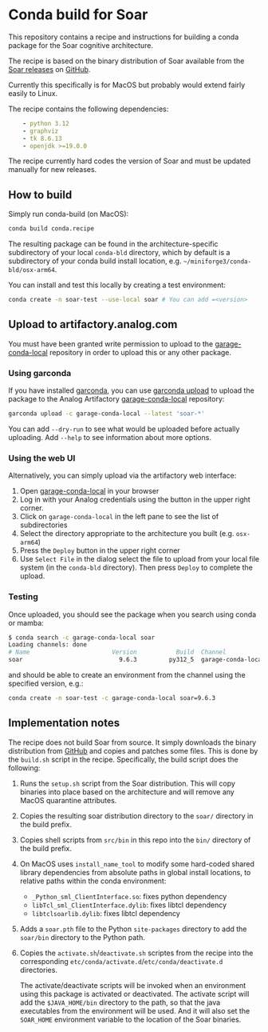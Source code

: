 # Conda build for Soar

This repository contains a recipe and instructions for building a conda package for
the Soar cognitive architecture.

The recipe is based on the binary distribution of Soar available from the
[Soar releases][soar-releases] on [GitHub][github-soar].

Currently this specifically is for MacOS but probably would extend fairly
easily to Linux.

The recipe contains the following dependencies:

```yaml
    - python 3.12
    - graphviz
    - tk 8.6.13
    - openjdk >=19.0.0
```

The recipe currently hard codes the version of Soar and must be updated 
manually for new releases.

## How to build

Simply run conda-build (on MacOS):

```bash
conda build conda.recipe
```

The resulting package can be found in the architecture-specific subdirectory
of your local `conda-bld` directory, which by default is a subdirectory of
your conda build install location, e.g. `~/miniforge3/conda-bld/osx-arm64`.

You can install and test this locally by creating a test environment:

```bash
conda create -n soar-test --use-local soar # You can add =<version>
```

## Upload to artifactory.analog.com

You must have been granted write permission to upload to the
[garage-conda-local] repository in order to upload this or
any other package.

### Using garconda

If you have installed [garconda], you can use [garconda upload][garconda-upload] to 
upload the package to the Analog Artifactory [garage-conda-local] repository:

```bash
garconda upload -c garage-conda-local --latest 'soar-*' 
```
You can add `--dry-run` to see what would be uploaded before actually uploading.
Add `--help` to see information about more options.

### Using the web UI

Alternatively, you can simply upload via the artifactory web interface:

1. Open [garage-conda-local] in your browser
2. Log in with your Analog credentials using the button in the upper right corner.
3. Click on `garage-conda-local` in the left pane to see the list of subdirectories
4. Select the directory appropriate to the architecture you built (e.g. `osx-arm64`)
5. Press the `Deploy` button in the upper right corner
6. Use `Select File` in the dialog select the file to upload from your local
    file system (in the `conda-bld` directory). Then press `Deploy` to complete the upload.

### Testing

Once uploaded, you should see the package when you search using conda or mamba:

```bash
$ conda search -c garage-conda-local soar
Loading channels: done
# Name                       Version           Build  Channel             
soar                           9.6.3         py312_5  garage-conda-local  ```
```
and should be able to create an environment from the channel using
the specified version, e.g.:

```bash
conda create -n soar-test -c garage-conda-local soar=9.6.3
```

## Implementation notes

The recipe does not build Soar from source. It simply downloads the binary
distribution from [GitHub][soar-releases] and copies and patches some
files. This is done by the `build.sh` script in the recipe. Specifically,
the build script does the following:

1. Runs the `setup.sh` script from the Soar distribution. This will
    copy binaries into place based on the architecture and will remove
    any MacOS quarantine attributes.
2. Copies the resulting soar distribution directory to the `soar/`
    directory in the build prefix.
3. Copies shell scripts from `src/bin` in this repo into the `bin/`
    directory of the build prefix.
4. On MacOS uses `install_name_tool` to modify some hard-coded shared library
    dependencies from absolute paths in global install locations, to relative
    paths within the conda environment:

    * `_Python_sml_ClientInterface.so`: fixes python dependency
    * `libTcl_sml_ClientInterface.dylib`: fixes libtcl dependency
    * `libtclsoarlib.dylib`: fixes libtcl dependency
5. Adds a `soar.pth` file to the Python `site-packages` directory to
    add the `soar/bin` directory to the Python path.
6. Copies the `activate.sh`/`deactivate.sh` scriptes from the recipe into
    the corresponding `etc/conda/activate.d`/`etc/conda/deactivate.d`
    directories.

    The activate/deactivate scripts will be invoked when an environment
    using this package is activated or deactivated. The activate script
    will add the `$JAVA_HOME/bin` directory to the path, so that the java
    executables from the environment will be used. And it will also set
    the `SOAR_HOME` environment variable to the location of the Soar binaries.

[garconda]: http://boston-garage.pages.gitlab.analog.com/garconda/
[garage-conda-local]: https://artifactory.analog.com/ui/repos/tree/General/garage-conda-local
[garconda-upload]: http://boston-garage.pages.gitlab.analog.com/garconda/cli/garconda-upload/
[github-soar]: https://github.com/SoarGroup/Soar
[soar-releases]: https://github.com/SoarGroup/Soar/releases

